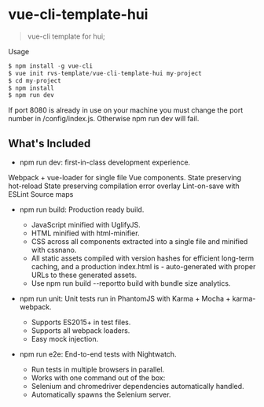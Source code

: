 # vue-cli-template-hui

> vue-cli template for hui;

Usage

```javascript
$ npm install -g vue-cli
$ vue init rvs-template/vue-cli-template-hui my-project
$ cd my-project
$ npm install
$ npm run dev
```

If port 8080 is already in use on your machine you must change the port number in /config/index.js. Otherwise npm run dev will fail.

## What's Included

- npm run dev: first-in-class development experience.

Webpack + vue-loader for single file Vue components.
State preserving hot-reload
State preserving compilation error overlay
Lint-on-save with ESLint
Source maps

- npm run build: Production ready build.

  - JavaScript minified with UglifyJS.
  - HTML minified with html-minifier.
  - CSS across all components extracted into a single file and minified with cssnano.
  - All static assets compiled with version hashes for efficient long-term caching, and a production index.html is - auto-generated with proper URLs to these generated assets.
  - Use npm run build --reportto build with bundle size analytics.

- npm run unit: Unit tests run in PhantomJS with Karma + Mocha + karma-webpack.

  - Supports ES2015+ in test files.
  - Supports all webpack loaders.
  - Easy mock injection.

- npm run e2e: End-to-end tests with Nightwatch.

  - Run tests in multiple browsers in parallel.
  - Works with one command out of the box:
  - Selenium and chromedriver dependencies automatically handled.
  - Automatically spawns the Selenium server.
